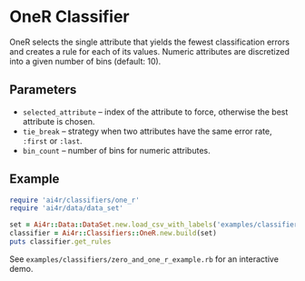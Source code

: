 # OneR Classifier

OneR selects the single attribute that yields the fewest classification errors and creates a rule for each of its values. Numeric attributes are discretized into a given number of bins (default: 10).

## Parameters

* `selected_attribute` – index of the attribute to force, otherwise the best attribute is chosen.
* `tie_break` – strategy when two attributes have the same error rate, `:first` or `:last`.
* `bin_count` – number of bins for numeric attributes.

## Example

```ruby
require 'ai4r/classifiers/one_r'
require 'ai4r/data/data_set'

set = Ai4r::Data::DataSet.new.load_csv_with_labels('examples/classifiers/zero_one_r_data.csv')
classifier = Ai4r::Classifiers::OneR.new.build(set)
puts classifier.get_rules
```

See `examples/classifiers/zero_and_one_r_example.rb` for an interactive demo.
